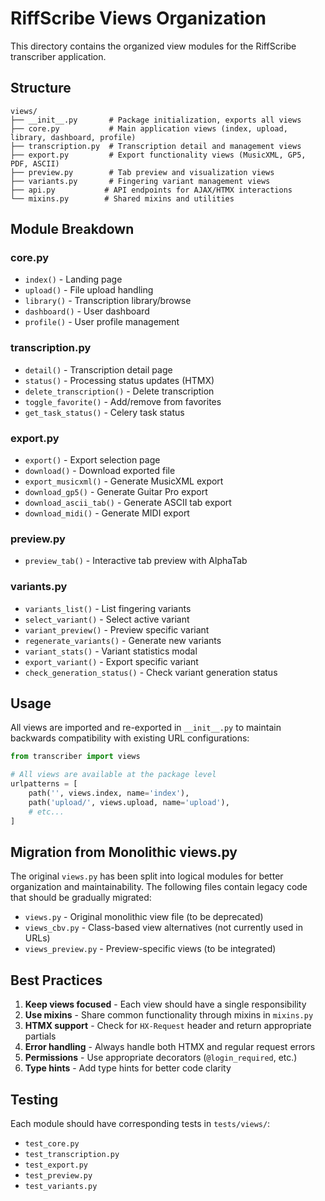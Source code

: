 # RiffScribe Views Organization

This directory contains the organized view modules for the RiffScribe transcriber application.

## Structure

```
views/
├── __init__.py       # Package initialization, exports all views
├── core.py           # Main application views (index, upload, library, dashboard, profile)
├── transcription.py  # Transcription detail and management views
├── export.py         # Export functionality views (MusicXML, GP5, PDF, ASCII)
├── preview.py        # Tab preview and visualization views
├── variants.py       # Fingering variant management views
├── api.py           # API endpoints for AJAX/HTMX interactions
└── mixins.py        # Shared mixins and utilities
```

## Module Breakdown

### core.py
- `index()` - Landing page
- `upload()` - File upload handling
- `library()` - Transcription library/browse
- `dashboard()` - User dashboard
- `profile()` - User profile management

### transcription.py
- `detail()` - Transcription detail page
- `status()` - Processing status updates (HTMX)
- `delete_transcription()` - Delete transcription
- `toggle_favorite()` - Add/remove from favorites
- `get_task_status()` - Celery task status

### export.py
- `export()` - Export selection page
- `download()` - Download exported file
- `export_musicxml()` - Generate MusicXML export
- `download_gp5()` - Generate Guitar Pro export
- `download_ascii_tab()` - Generate ASCII tab export
- `download_midi()` - Generate MIDI export

### preview.py
- `preview_tab()` - Interactive tab preview with AlphaTab

### variants.py
- `variants_list()` - List fingering variants
- `select_variant()` - Select active variant
- `variant_preview()` - Preview specific variant
- `regenerate_variants()` - Generate new variants
- `variant_stats()` - Variant statistics modal
- `export_variant()` - Export specific variant
- `check_generation_status()` - Check variant generation status

## Usage

All views are imported and re-exported in `__init__.py` to maintain backwards compatibility with existing URL configurations:

```python
from transcriber import views

# All views are available at the package level
urlpatterns = [
    path('', views.index, name='index'),
    path('upload/', views.upload, name='upload'),
    # etc...
]
```

## Migration from Monolithic views.py

The original `views.py` has been split into logical modules for better organization and maintainability. The following files contain legacy code that should be gradually migrated:

- `views.py` - Original monolithic view file (to be deprecated)
- `views_cbv.py` - Class-based view alternatives (not currently used in URLs)
- `views_preview.py` - Preview-specific views (to be integrated)

## Best Practices

1. **Keep views focused** - Each view should have a single responsibility
2. **Use mixins** - Share common functionality through mixins in `mixins.py`
3. **HTMX support** - Check for `HX-Request` header and return appropriate partials
4. **Error handling** - Always handle both HTMX and regular request errors
5. **Permissions** - Use appropriate decorators (`@login_required`, etc.)
6. **Type hints** - Add type hints for better code clarity

## Testing

Each module should have corresponding tests in `tests/views/`:
- `test_core.py`
- `test_transcription.py`
- `test_export.py`
- `test_preview.py`
- `test_variants.py`